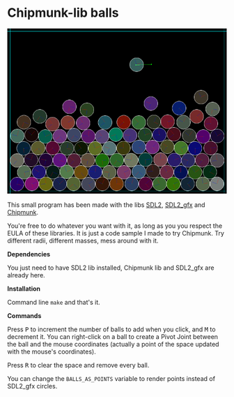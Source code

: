 # Chipmunk-lib balls
![Chipmunk program](screenshot.png)

This small program has been made with the libs [SDL2](https://www.libsdl.org/download-2.0.php), [SDL2_gfx](http://www.ferzkopp.net/wordpress/2016/01/02/sdl_gfx-sdl2_gfx/) and [Chipmunk](https://chipmunk-physics.net).

You're free to do whatever you want with it, as long as you you respect the EULA of these libraries.
It is just a code sample I made to try Chipmunk. Try different radii, different masses, mess around with it.

**Dependencies**

You just need to have SDL2 lib installed, Chipmunk lib and SDL2_gfx are already here.

**Installation**

Command line `make` and that's it.

**Commands**

Press <kbd>P</kbd> to increment the number of balls to add when you click, and <kbd>M</kbd> to decrement it.
You can right-click on a ball to create a Pivot Joint between the ball and the mouse coordinates (actually a point of the space updated with the mouse's coordinates).

Press <kbd>R</kbd> to clear the space and remove every ball.

You can change the `BALLS_AS_POINTS` variable to render points instead of SDL2_gfx circles.
